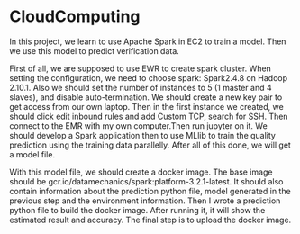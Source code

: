 # CloudComputing
In this project, we learn to use Apache Spark in EC2 to train a model. Then we use this model to predict verification data.

First of all, we are supposed to use EWR to create spark cluster. When setting the configuration, we need to choose spark: Spark2.4.8 on Hadoop 2.10.1. Also we should set the number of instances to 5 (1 master and 4 slaves), and disable auto-termination. We should create a new key pair to get access from our own laptop. Then in the first instance we created, we should click edit inbound rules and add Custom TCP, search for SSH. Then connect to the EMR with my own computer.Then run jupyter on it. We should develop a Spark application then to use MLlib to train the quality prediction using the training data parallelly. After all of this done, we will get a model file.

With this model file, we should create a docker image. The base image should be gcr.io/datamechanics/spark:platform-3.2.1-latest. It should also contain information about the prediction python file, model generated in the previous step and the environment information.  Then I wrote a prediction python file to build the docker image. After running it, it will show the estimated result and accuracy. The final step is to upload the docker image.
